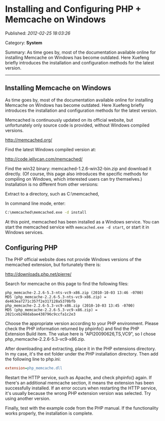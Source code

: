 # Installing and Configuring PHP + Memcache on Windows

Published: *2012-02-25 18:03:26*

Category: __System__

Summary: As time goes by, most of the documentation available online for installing Memcache on Windows has become outdated. Here Xuefeng briefly introduces the installation and configuration methods for the latest version.

---------

## Installing Memcache on Windows

As time goes by, most of the documentation available online for installing Memcache on Windows has become outdated. Here Xuefeng briefly introduces the installation and configuration methods for the latest version.

Memcached is continuously updated on its official website, but unfortunately only source code is provided, without Windows compiled versions.

<http://memcached.org/>

Find the latest Windows compiled version at:

<http://code.jellycan.com/memcached/>

Find the win32 binary: memcached-1.2.6-win32-bin.zip and download it directly. (Of course, this page also introduces the specific methods for compiling on Windows, which interested users can try themselves.) Installation is no different from other versions:

Extract to a directory, such as C:\memcached,

In command line mode, enter:

```cmd
C:\memcached\memcached.exe -d install
```

At this point, memcached has been installed as a Windows service. You can start the memcached service with `memcached.exe -d start`, or start it in Windows services.

## Configuring PHP

The PHP official website does not provide Windows versions of the memcached extension, but fortunately there is:

<http://downloads.php.net/pierre/>

Search for memcache on this page to find the following files:

```
php_memcache-2.2.6-5.3-nts-vc9-x86.zip (2010-10-03 13:46 -0700)
MD5 (php_memcache-2.2.6-5.3-nts-vc9-x86.zip) = de463ea7271c357f2e317128a5370bfb
php_memcache-2.2.6-5.3-vc9-x86.zip (2010-10-03 13:45 -0700)
MD5 (php_memcache-2.2.6-5.3-vc9-x86.zip) = 2021ceb248dabae438796c9ccfa1c2e3
```

Choose the appropriate version according to your PHP environment. Please check the PHP information returned by phpinfo() and find the PHP Extension Build item. The value here is "API20090626,TS,VC9", so I chose php_memcache-2.2.6-5.3-vc9-x86.zip.

After downloading and extracting, place it in the PHP extensions directory. In my case, it's the ext folder under the PHP installation directory. Then add the following line to php.ini:

```ini
extension=php_memcache.dll
```

Restart the HTTP service, such as Apache, and check phpinfo() again. If there's an additional memcache section, it means the extension has been successfully installed. If an error occurs when restarting the HTTP service, it's usually because the wrong PHP extension version was selected. Try using another version.

Finally, test with the example code from the PHP manual. If the functionality works properly, the installation is complete.
